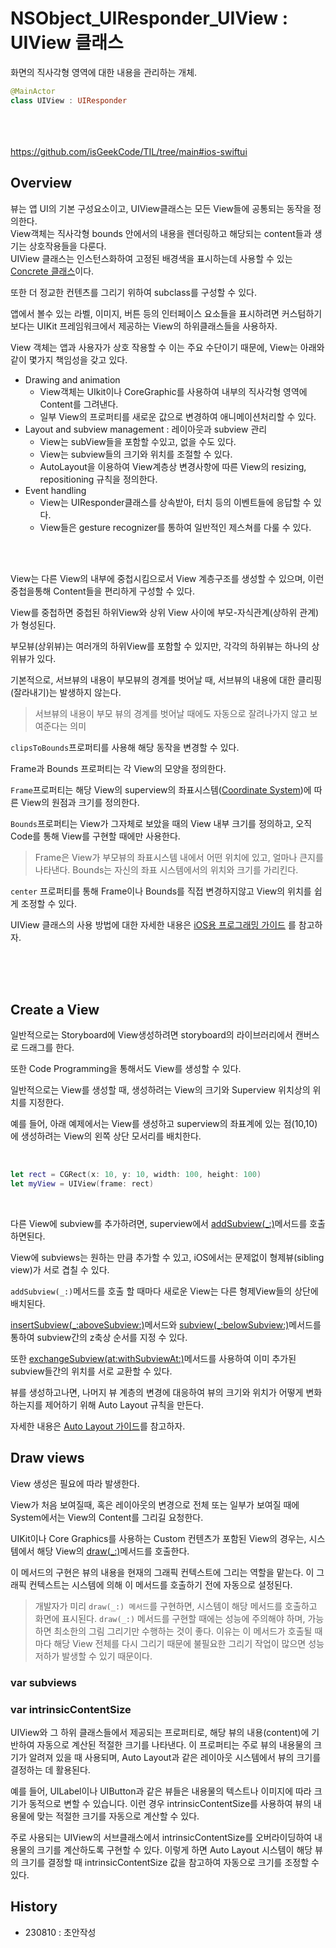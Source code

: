 # NSObject_UIResponder_UIView : UIView 클래스

화면의 직사각형 영역에 대한 내용을 관리하는 개체.

```swift
@MainActor
class UIView : UIResponder
```

<br><br><br>
https://github.com/isGeekCode/TIL/tree/main#ios-swiftui
## Overview

뷰는 앱 UI의 기본 구성요소이고, UIView클래스는 모든 View들에 공통되는 동작을 정의한다.  
View객체는 직사각형 bounds 안에서의 내용을 렌더링하고 해당되는 content들과 생기는 상호작용들을 다룬다.  
UIView 클래스는 인스턴스화하여 고정된 배경색을 표시하는데 사용할 수 있는 [Concrete 클래스](https://github.com/isGeekCode/TIL/blob/main/About-IT/iOS_words.md#concrete-class)이다. 

또한 더 정교한 컨텐츠를 그리기 위하여 subclass를 구성할 수 있다.  

앱에서 볼수 있는 라벨, 이미지, 버튼 등의 인터페이스 요소들을 표시하려면 커스텀하기보다는 UIKit 프레임워크에서 제공하는 View의 하위클래스들을 사용하자.  

View 객체는 앱과 사용자가 상호 작용할 수 이는 주요 수단이기 때문에, View는 아래와 같이 몇가지 책임성을 갖고 있다.  


- Drawing and animation
    - View객체는 UIkit이나 CoreGraphic를 사용하여 내부의 직사각형 영역에 Content를 그려낸다.    
    - 일부 View의 프로퍼티를 새로운 값으로 변경하여 애니메이션처리할 수 있다.  
- Layout and subview management : 레이아웃과 subview 관리  
    - View는 subView들을 포함할 수있고, 없을 수도 있다.  
    - View는 subview들의 크기와 위치를 조절할 수 있다.  
    - AutoLayout을 이용하여 View계층상 변경사항에 따른 View의 resizing, repositioning 규칙을 정의한다.  
- Event handling
    - View는 UIResponder클래스를 상속받아, 터치 등의 이벤트들에 응답할 수 있다.
    - View들은 gesture recognizer를 통하여 일반적인 제스쳐를 다룰 수 있다.

<br><br>
    
View는 다른 View의 내부에 중첩시킴으로서 View 계층구조를 생성할 수 있으며, 이런 중첩을통해 Content들을 편리하게 구성할 수 있다.  

View를 중첩하면 중첩된 하위View와 상위 View 사이에 부모-자식관계(상하위 관계)가 형성된다.  

부모뷰(상위뷰)는 여러개의 하위View를 포함할 수 있지만, 각각의 하위뷰는 하나의 상위뷰가 있다.  

기본적으로, 서브뷰의 내용이 부모뷰의 경계를 벗어날 때, 서브뷰의 내용에 대한 클리핑(잘라내기)는 발생하지 않는다.   
> 서브뷰의 내용이 부모 뷰의 경계를 벗어날 때에도 자동으로 잘려나가지 않고 보여준다는 의미
 
`clipsToBounds`프로퍼티를 사용해 해당 동작을 변경할 수 있다.  

Frame과 Bounds 프로퍼티는 각 View의 모양을 정의한다. 

`Frame`프로퍼티는 해당 View의 superview의 좌표시스템([Coordinate System](https://developer.apple.com/library/archive/documentation/General/Conceptual/Devpedia-CocoaApp/CoordinateSystem.html))에 따른 View의 원점과 크기를 정의한다.  

`Bounds`프로퍼티는 View가 그자체로 보았을 때의 View 내부 크기를 정의하고, 오직 Code를 통해 View를 구현할 때에만 사용한다.  

> Frame은 View가 부모뷰의 좌표시스템 내에서 어떤 위치에 있고, 얼마나 큰지를 나타낸다. 
> Bounds는 자신의 좌표 시스템에서의 위치와 크기를 가리킨다.  

`center` 프로퍼티를 통해 Frame이나 Bounds를 직접 변경하지않고 View의 위치를 쉽게 조정할 수 있다.  

UIView 클래스의 사용 방법에 대한 자세한 내용은 [iOS용 프로그래밍 가이드](https://developer.apple.com/library/archive/documentation/WindowsViews/Conceptual/ViewPG_iPhoneOS/Introduction/Introduction.html#//apple_ref/doc/uid/TP40009503) 를 참고하자.  


<br><br><br>


## Create a View

일반적으로는 Storyboard에 View생성하려면 storyboard의 라이브러리에서 캔버스로 드래그를 한다.  

또한 Code Programming을 통해서도 View를 생성할 수 있다. 

일반적으로는 View를 생성할 때, 생성하려는 View의 크기와 Superview 위치상의 위치를 지정한다.  

예를 들어, 아래 예제에서는 View를 생성하고 superview의 좌표계에 있는 점(10,10)에 생성하려는 View의 왼쪽 상단 모서리를 배치한다.  

<br>

```swift
let rect = CGRect(x: 10, y: 10, width: 100, height: 100)
let myView = UIView(frame: rect)
```

<br>

다른 View에 subview를 추가하려면, superview에서 [addSubview(_:)](https://developer.apple.com/documentation/uikit/uiview/1622616-addsubview)메서드를 호출하면된다.  

View에 subviews는 원하는 만큼 추가할 수 있고, iOS에서는 문제없이 형제뷰(sibling view)가 서로 겹칠 수 있다.  

`addSubview(_:)`메서드를 호출 할 때마다 새로운 View는 다른 형제View들의 상단에 배치된다.  

[insertSubview(_:aboveSubview:)](https://developer.apple.com/documentation/uikit/uiview/1622570-insertsubview)메서드와  [subview(_:belowSubview:)](https://developer.apple.com/documentation/uikit/uiview/1622598-insertsubview)메서드를 통하여 subview간의 z축상 순서를 지정 수 있다.   

또한 [exchangeSubview(at:withSubviewAt:)](https://developer.apple.com/documentation/uikit/uiview/1622448-exchangesubview)메서드를 사용하여 이미 추가된 subview들간의 위치를 서로 교환할 수 있다.  

뷰를 생성하고나면, 나머지 뷰 계층의 변경에 대응하여 뷰의 크기와 위치가 어떻게 변화하는지를 제어하기 위해 Auto Layout 규칙을 만든다.

자세한 내용은 [Auto Layout 가이드](https://developer.apple.com/library/archive/documentation/UserExperience/Conceptual/AutolayoutPG/index.html#//apple_ref/doc/uid/TP40010853)를 참고하자. 


## Draw views

View 생성은 필요에 따라 발생한다.  

View가 처음 보여질때, 혹은 레이아웃의 변경으로 전체 또는 일부가 보여질 때에 System에서는 View의 Content를 그리길 요청한다.  

UIKit이나 Core Graphics를 사용하는 Custom 컨텐츠가 포함된 View의 경우는, 시스템에서 해당 View의 [draw(_:)](https://developer.apple.com/documentation/uikit/uiview/1622529-draw)메서드를 호출한다.  


이 메서드의 구현은 뷰의 내용을 현재의 그래픽 컨텍스트에 그리는 역할을 맡는다. 이 그래픽 컨텍스트는 시스템에 의해 이 메서드를 호출하기 전에 자동으로 설정된다. 

> 개발자가 미리 `draw(_:) 메서드`를 구현하면, 시스템이 해당 메서드를 호출하고 화면에 표시된다. 
> `draw(_:)` 메서드를 구현할 때에는 성능에 주의해야 하며, 가능하면 최소한의 그림 그리기만 수행하는 것이 좋다.
> 이유는 이 메서드가 호출될 때마다 해당 View 전체를 다시 그리기 때문에 불필요한 그리기 작업이 많으면 성능 저하가 발생할 수 있기 때문이다.




### var subviews

### var intrinsicContentSize
UIView와 그 하위 클래스들에서 제공되는 프로퍼티로, 해당 뷰의 내용(content)에 기반하여 자동으로 계산된 적절한 크기를 나타낸다. 이 프로퍼티는 주로 뷰의 내용물의 크기가 알려져 있을 때 사용되며, Auto Layout과 같은 레이아웃 시스템에서 뷰의 크기를 결정하는 데 활용된다.  
  
예를 들어, UILabel이나 UIButton과 같은 뷰들은 내용물의 텍스트나 이미지에 따라 크기가 동적으로 변할 수 있습니다. 이런 경우 intrinsicContentSize를 사용하여 뷰의 내용물에 맞는 적절한 크기를 자동으로 계산할 수 있다.  
  
주로 사용되는 UIView의 서브클래스에서 intrinsicContentSize를 오버라이딩하여 내용물의 크기를 계산하도록 구현할 수 있다. 이렇게 하면 Auto Layout 시스템이 해당 뷰의 크기를 결정할 때 intrinsicContentSize 값을 참고하여 자동으로 크기를 조정할 수 있다.  



## History
- 230810 : 초안작성
